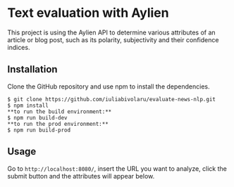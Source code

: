 # Text evaluation with Aylien

This project is using the Aylien API to determine various attributes of an article or blog post, such as its polarity, subjectivity and their confidence indices.

## Installation

Clone the GitHub repository and use npm to install the dependencies.

```
$ git clone https://github.com/iuliabivolaru/evaluate-news-nlp.git
$ npm install
**to run the build environment:**
$ npm run build-dev
**to run the prod environment:**
$ npm run build-prod
```

## Usage

Go to `http://localhost:8080/`, insert the URL you want to analyze, click the submit button and the attributes will appear below.





